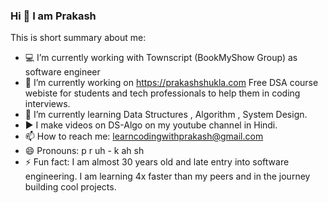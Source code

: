 ### Hi 👋 I am Prakash

This is short summary about me:

- 💻  I’m currently working with Townscript (BookMyShow Group) as software engineer
- 🔭  I’m currently working on https://prakashshukla.com Free DSA course webiste for students and tech professionals to help them in coding interviews.
- 🌱  I’m currently learning Data Structures , Algorithm , System Design.
-  ▶️  I make videos on DS-Algo on my youtube channel in Hindi.
- 📫  How to reach me: learncodingwithprakash@gmail.com
- 😄  Pronouns: p r uh - k ah sh
- ⚡  Fun fact: I am almost 30 years old and late entry into software engineering. I am learning 4x faster than my peers and in the journey building cool projects.
 

